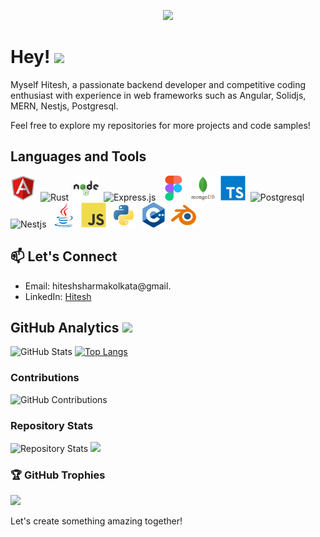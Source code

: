 <p align="center" >
  <img src="https://i.pinimg.com/originals/06/60/ef/0660efe82fa3da42ed56eef013171835.gif" >
</p>
 

# Hey! <img src = "https://raw.githubusercontent.com/MartinHeinz/MartinHeinz/master/wave.gif" width = 30px>

Myself Hitesh, a passionate backend developer and competitive coding enthusiast with experience in web frameworks such as Angular, Solidjs, MERN, Nestjs, Postgresql.


Feel free to explore my repositories for more projects and code samples!

## Languages and Tools

<div>
  <img src="https://github.com/devicons/devicon/blob/master/icons/angularjs/angularjs-original.svg" title="Angular" alt="Angular" width="40" height="40"/>&nbsp;
  <img src="https://www.freecodecamp.org/news/content/images/2021/01/rust-mascot.png" title="Rust" alt="Rust" width="40" height="40"/>&nbsp;
  <img src="https://github.com/devicons/devicon/blob/master/icons/nodejs/nodejs-original-wordmark.svg" title="Node.js" alt="Node.js" width="40" height="40"/>&nbsp;
  <img src="https://blog.amt.in/wp-content/uploads/2017/12/e16da876-c2fd-4eb8-ae72-4b193c534938-Edited.png" title="Express.js" alt="Express.js" width="40" height="40"/>&nbsp;
  <img src="https://github.com/devicons/devicon/blob/master/icons/figma/figma-original.svg" title="Figma" alt="Figma" width="40" height="40"/>&nbsp;
  <img src="https://github.com/devicons/devicon/blob/master/icons/mongodb/mongodb-original-wordmark.svg" title="MongoDB" alt="MongoDB" width="40" height="40"/>&nbsp;
  <img src="https://github.com/devicons/devicon/blob/master/icons/typescript/typescript-original.svg" title="TypeScript" alt="TypeScript" width="40" height="40"/>&nbsp;
  <img src="https://cdn.icon-icons.com/icons2/2699/PNG/512/postgresql_src_logo_icon_170834.png" title="Postgresql" alt="Postgresql" width="40" height="40"/>&nbsp;
  <img src="https://static-00.iconduck.com/assets.00/nestjs-icon-2048x2040-3rrvcej8.png" title="Nestjs" alt="Nestjs" width="40" height="40"/>&nbsp;
  <img src="https://github.com/devicons/devicon/blob/master/icons/java/java-original.svg" title="Java" alt="Java" width="40" height="40"/>&nbsp;
  <img src="https://github.com/devicons/devicon/blob/master/icons/javascript/javascript-original.svg" title="JavaScript" alt="JavaScript" width="40" height="40"/>&nbsp;
  <img src="https://github.com/devicons/devicon/blob/master/icons/python/python-original.svg" title="Python" alt="Python" width="40" height="40"/>&nbsp;
  <img src="https://github.com/devicons/devicon/blob/master/icons/cplusplus/cplusplus-original.svg" title="C++" alt="C++" width="40"/>&nbsp;
  <img src="https://github.com/devicons/devicon/blob/master/icons/blender/blender-original.svg" title="Blender" alt="Blender" width="40" height="40" href="www.google.com"/>
</div>

## 📫 Let's Connect

- Email: hiteshsharmakolkata@gmail.
- LinkedIn: [Hitesh](https://www.linkedin.com/in/hitesh-sharma-baa526222/)

## GitHub Analytics <img src = "https://i.pinimg.com/originals/65/c4/f4/65c4f452571be1261e9c623f7da488ac.gif" width = 35px> 

![GitHub Stats](https://github-readme-stats.vercel.app/api?username=HITESHBT&show_icons=true&count_private=true&hide=stars,issues&theme=dark)
[![Top Langs](https://github-readme-stats.vercel.app/api/top-langs/?username=HITESHBT&layout=compact&theme=dark)](https://github.com/anuraghazra/github-readme-stats)

### Contributions

![GitHub Contributions](https://github-readme-streak-stats.herokuapp.com/?user=HITESHBT&theme=dark)

### Repository Stats

![Repository Stats](https://img.shields.io/badge/dynamic/json?color=green&label=Repositories&query=%24.public_repos&url=https%3A%2F%2Fapi.github.com%2Fusers%2FHITESHBT) 
[![](https://visitcount.itsvg.in/api?id=HITESHBT&icon=0&color=0)](https://visitcount.itsvg.in)


### 🏆 GitHub Trophies
![](https://github-profile-trophy.vercel.app/?username=HITESHBT&theme=onedark)



Let's create something amazing together!
